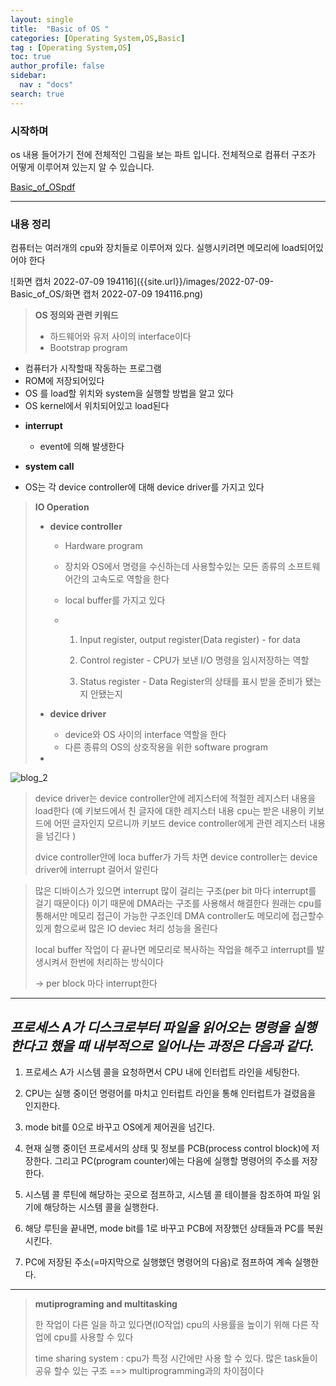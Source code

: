 ```yaml
---
layout: single
title:  "Basic of OS "
categories: [Operating System,OS,Basic]
tag : [Operating System,OS]
toc: true
author_profile: false
sidebar:
  nav : "docs"
search: true
---
```


### 시작하며 

os 내용 들어가기 전에 전체적인 그림을 보는 파트 입니다. 
전체적으로 컴퓨터 구조가 어떻게 이루어져 있는지 알 수 있습니다. 

<a href="{{site.url}}/pdfs/basicOS.pdf">Basic_of_OSpdf</a>



-------------------------------------------------------------------------------------------------------------------------------------------------------------------------------------------




### 내용 정리 

컴퓨터는 여러개의 cpu와 장치들로 이루어져 있다. 실행시키려면 메모리에 load되어있어야 한다 



![화면 캡처 2022-07-09 194116]({{site.url}}/images/2022-07-09-Basic_of_OS/화면 캡처 2022-07-09 194116.png)



> **OS 정의와 관련 키워드**
>* 하드웨어와 유저 사이의 interface이다 
>* Bootstrap program
  - 컴퓨터가 시작할때 작동하는 프로그램 
  - ROM에 저장되어있다 
  - OS 를 load할 위치와 system을 실행할 방법을 알고 있다 
  - OS kernel에서 위치되어있고 load된다 




* **interrupt**
  - event에 의해 발생한다 


* **system call** 

* OS는 각 device controller에 대해 device driver를 가지고 있다 



> **IO Operation**
>
> * **device controller**
>
>   * Hardware program
>
>   * 장치와 OS에서 명령을 수신하는데 사용할수있는 모든 종류의 소프트웨어간의 고속도로 역할을 한다 
>
>   * local buffer를 가지고 있다 
>
>   * 1. Input register, output register(Data register) - for data
>
>     2. Control register - CPU가 보낸 I/O 명령을 임시저장하는 역할
>
>     3. Status register - Data Register의 상태를 표시 받을 준비가 됐는지 안됐는지
>
> 
>
> * **device driver**
>   * device와 OS 사이의 interface 역할을 한다
>   * 다른 종류의 OS의 상호작용을 위한 software program
> * 

![blog_2]({{site.url}}/images/2022-07-09-Basic_of_OS/blog_2.png)





> device driver는 device controller안에 레지스터에 적절한 레지스터 내용을 load한다 (예 키보드에서 친 글자에 대한 레지스터 내용 cpu는 받은 내용이 키보드에 어떤 글자인지 모르니까 키보드 device controller에게 관련 레지스터 내용을 넘긴다 )
>
> dvice controller안에 loca buffer가 가득 차면 device controller는 device driver에 interrupt 걸어서 알린다



> 많은 디바이스가 있으면 interrupt 많이 걸리는 구조(per bit 마다 interrupt를 걸기 때문이다) 이기 때문에 DMA라는 구조를 사용해서 해결한다 원래는 cpu를 통해서만 메모리 접근이 가능한 구조인데 DMA controller도 메모리에 접근할수있게 함으로써 많은 IO deviec 처리 성능을 올린다 
>
> local buffer 작업이 다 끝나면 메모리로 복사하는 작업을 해주고 interrupt를 발생시켜서 한번에 처리하는 방식이다 
>
> -> per block 마다 interrupt한다 



----------------------



## *프로세스 A가 디스크로부터 파일을 읽어오는 명령을 실행한다고 했을 때 내부적으로 일어나는 과정은 다음과 같다.*

 

1. 프로세스 A가 시스템 콜을 요청하면서 CPU 내에 인터럽트 라인을 세팅한다.

2. CPU는 실행 중이던 명령어를 마치고 인터럽트 라인을 통해 인터럽트가 걸렸음을 인지한다.

3. mode bit를 0으로 바꾸고 OS에게 제어권을 넘긴다.

4. 현재 실행 중이던 프로세서의 상태 및 정보를 PCB(process control block)에 저장한다. 그리고 PC(program counter)에는 다음에 실행할 명령어의 주소를 저장한다.

5. 시스템 콜 루틴에 해당하는 곳으로 점프하고, 시스템 콜 테이블을 참조하여 파일 읽기에 해당하는 시스템 콜을 실행한다.

6. 해당 루틴을 끝내면, mode bit를 1로 바꾸고 PCB에 저장했던 상태들과 PC를 복원시킨다.

7. PC에 저장된 주소(=마지막으로 실행했던 명령어의 다음)로 점프하여 계속 실행한다.



-----------------------



> **mutiprograming and multitasking**
>
> 한 작업이 다른 일을 하고 있다면(IO작업)  cpu의 사용률을 높이기 위해 다른 작업에 cpu를 사용할 수 있다
>
> 
>
> time sharing system : cpu가 특정 시간에만 사용 할 수 있다. 많은 task들이 공유 할수 있는 구조 ==> multiprogramming과의 차이점이다
